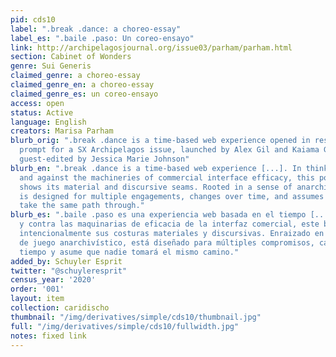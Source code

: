 ```yaml
---
pid: cds10
label: ".break .dance: a choreo-essay"
label_es: ".baile .paso: Un coreo-ensayo"
link: http://archipelagosjournal.org/issue03/parham/parham.html
section: Cabinet of Wonders
genre: Sui Generis
claimed_genre: a choreo-essay
claimed_genre_en: a choreo-essay
claimed_genre_es: un coreo-ensayo
access: open
status: Active
language: English
creators: Marisa Parham
blurb_orig: ".break .dance is a time-based web experience opened in response to a
  prompt for a SX Archipelagos issue, launched by Alex Gil and Kaiama Glover, and
  guest-edited by Jessica Marie Johnson"
blurb_en: ".break .dance is a time-based web experience [...]. In thinking through
  and against the machineries of commercial interface efficacy, this pocket intentionally
  shows its material and discursive seams. Rooted in a sense of anarchival play, it
  is designed for multiple engagements, changes over time, and assumes no one will
  take the same path through."
blurb_es: ".baile .paso es una experiencia web basada en el tiempo [...]. Al pensar
  y contra las maquinarias de eficacia de la interfaz comercial, este bolsillo muestra
  intencionalmente sus costuras materiales y discursivas. Enraizado en un sentido
  de juego anarchivístico, está diseñado para múltiples compromisos, cambios con el
  tiempo y asume que nadie tomará el mismo camino."
added_by: Schuyler Esprit
twitter: "@schuyleresprit"
census_year: '2020'
order: '001'
layout: item
collection: caridischo
thumbnail: "/img/derivatives/simple/cds10/thumbnail.jpg"
full: "/img/derivatives/simple/cds10/fullwidth.jpg"
notes: fixed link
---
```

